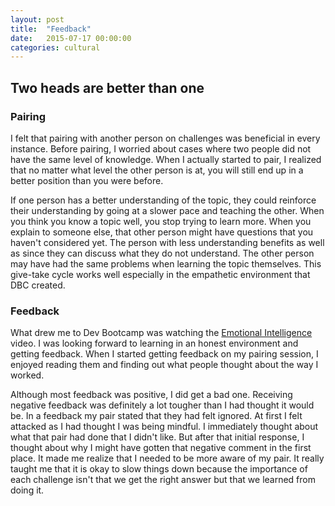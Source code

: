 ```yaml
---
layout: post
title:  "Feedback"
date:   2015-07-17 00:00:00
categories: cultural
---
```

<h2>Two heads are better than one</h2>

<h3>Pairing</h3>

I felt that pairing with another person on challenges was beneficial in every instance. Before pairing, I worried about cases where two people did not have the same level of knowledge. When I actually started to pair, I realized that no matter what level the other person is at, you will still end up in a better position than you were before.

If one person has a better understanding of the topic, they could reinforce their understanding by going at a slower pace and teaching the other. When you think you know a topic well, you stop trying to learn more. When you explain to someone else, that other person might have questions that you haven't considered yet. The person with less understanding benefits as well as since they can discuss what they do not understand. The other person may have had the same problems when learning the topic themselves. This give-take cycle works well especially in the empathetic environment that DBC created.

<h3>Feedback</h3>

What drew me to Dev Bootcamp was watching the [Emotional Intelligence][EI-vid] video. I was looking forward to learning in an honest environment and getting feedback. When I started getting feedback on my pairing session, I enjoyed reading them and finding out what people thought about the way I worked.

Although most feedback was positive, I did get a bad one. Receiving negative feedback was definitely a lot tougher than I had thought it would be. In a feedback my pair stated that they had felt ignored. At first I felt attacked as I had thought I was being mindful. I immediately thought about what that pair had done that I didn't like. But after that initial response, I thought about why I might have gotten that negative comment in the first place. It made me realize that I needed to be more aware of my pair. It really taught me that it is okay to slow things down because the importance of each challenge isn't that we get the right answer but that we learned from doing it.

[EI-vid]: https://vimeo.com/99779530